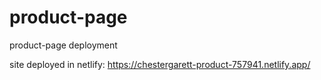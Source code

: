 # product-page
product-page deployment

site deployed in netlify: https://chestergarett-product-757941.netlify.app/

